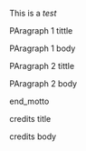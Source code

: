 [parser]: # (begin item title)
This is a _test_

[parser]: # (end)


[parser]: # (begin item blog)

[parser]: # (begin value)
[parser]: # (begin item title)

PAragraph 1 tittle

[parser]: # (end item value)
[parser]: # (begin item body)

PAragraph 1 body

[parser]: # (end item body)
[parser]: # (end value)

[parser]: # (begin value)
[parser]: # (begin item title)

PAragraph 2 tittle

[parser]: # (end item title)
[parser]: # (begin item body)

PAragraph 2 body

[parser]: # (end item body)
[parser]: # (end value)

[parser]: # (end blog)
[parser]: # (begin item end_motto)

end_motto

[parser]: # (end item end_motto)
[parser]: # (begin item credits title)

credits title

[parser]: # (end item credits title)
[parser]: # (begin item credits body)

credits body

[parser]: # (end item credits body)
